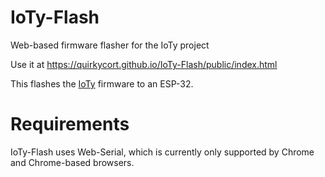 # IoTy-Flash
Web-based firmware flasher for the IoTy project

Use it at https://quirkycort.github.io/IoTy-Flash/public/index.html

This flashes the [IoTy](https://github.com/QuirkyCort/IoTy) firmware to an ESP-32.

# Requirements

IoTy-Flash uses Web-Serial, which is currently only supported by Chrome and Chrome-based browsers.